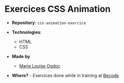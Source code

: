 # Exercices CSS Animation

- **Repository**: `css-animation-exercice`

- **Technologies**:
  - HTML
  - CSS

- **Made by**  
  - [Marie Louise Ogdoc](https://github.com/OGlou7)

- **Where?**
        - Exercices done while in training at [Becode](https://github.com/becodeorg/)
